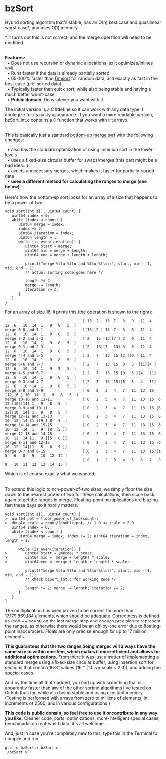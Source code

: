 bzSort
======

Hybrid sorting algorithm that's stable, has an O(n) best case and quasilinear worst case*, and uses O(1) memory.<br/>

\* it turns out this is not correct, and the merge operation will need to be modified

<br/>
<b>Features:</b><br/>
&nbsp;&nbsp;• Does not use recursion or dynamic allocations, so it optimizes/inlines well.<br/>
&nbsp;&nbsp;• Runs faster if the data is already partially sorted.<br/>
&nbsp;&nbsp;• 65-100% faster than <a href="https://github.com/patperry/timsort/blob/master/stresstest.c">Timsort</a> for random data, and exactly as fast in the best case (pre-sorted data).<br/>
&nbsp;&nbsp;• Typically faster than quick sort, while also being stable and having a much better worst-case.<br/>
&nbsp;&nbsp;• <b>Public domain</b>. Do whatever you want with it.<br/>


The initial version is a C #define so it can work with any data type. I apologize for its nasty appearance. If you want a more readable version, bzSort_int.c contains a C function that works with int arrays.<br/><br/>

This is basically just a standard <a href="http://www.algorithmist.com/index.php/Merge_sort#Bottom-up_merge_sort">bottom-up merge sort</a> with the following changes:<br/>

&nbsp;&nbsp;• also has the standard optimization of using insertion sort in the lower levels<br/>
&nbsp;&nbsp;• uses a fixed-size circular buffer for swaps/merges (this part might be a bad idea...)<br/>
&nbsp;&nbsp;• avoids unnecessary merges, which makes it faster for partially-sorted data<br/>
&nbsp;&nbsp;• <b>uses a different method for calculating the ranges to merge (see below)</b><br/>
<br/>
Here's how the bottom-up sort looks for an array of a size that happens to be a power of two:<br/>

    void sort(int a[], uint64 count) {
       uint64 index = 0;
       while (index < count) {
          uint64 merge = index;
          index += 2;
          uint64 iteration = index;
          uint64 length = 1;
          while (is_even(iteration)) {
             uint64 start = merge;
             uint64 mid = merge + length;
             uint64 end = merge + length + length;
             
             printf("merge %llu-%llu and %llu-%llu\n", start, mid - 1, mid, end - 1);
             /* actual sorting code goes here */
             
             length *= 2;
             merge -= length;
             iteration /= 2;
          }
       }
    }

For an array of size 16, it prints this (the operation is shown to the right):

                                       [ 15  2   13  7   3   0   11  4   12  6   10  14  1   9   8   5  ]
    merge 0-0 and 1-1                  [[15][2 ] 13  7   3   0   11  4   12  6   10  14  1   9   8   5  ]
    merge 2-2 and 3-3                  [ 2   15 [13][7 ] 3   0   11  4   12  6   10  14  1   9   8   5  ]
    merge 0-1 and 2-3                  [[2   15][7   13] 3   0   11  4   12  6   10  14  1   9   8   5  ]
    merge 4-4 and 5-5                  [ 2   7   13  15 [3 ][0 ] 11  4   12  6   10  14  1   9   8   5  ]
    merge 6-6 and 7-7                  [ 2   7   13  15  0   3  [11][4 ] 12  6   10  14  1   9   8   5  ]
    merge 4-5 and 6-7                  [ 2   7   13  15 [0   3 ][4   11] 12  6   10  14  1   9   8   5  ]
    merge 0-3 and 4-7                  [[2   7   13  15][0   3   4   11] 12  6   10  14  1   9   8   5  ]
    merge 8-8 and 9-9                  [ 0   2   3   4   7   11  13  15 [12][6 ] 10  14  1   9   8   5  ]
    merge 10-10 and 11-11              [ 0   2   3   4   7   11  13  15  6   12 [10][14] 1   9   8   5  ]
    merge 8-9 and 10-11                [ 0   2   3   4   7   11  13  15 [6   12][10  14] 1   9   8   5  ]
    merge 12-12 and 13-13              [ 0   2   3   4   7   11  13  15  6   10  12  14 [1 ][9 ] 8   5  ]
    merge 14-14 and 15-15              [ 0   2   3   4   7   11  13  15  6   10  12  14  1   9  [8 ][5 ]]
    merge 12-13 and 14-15              [ 0   2   3   4   7   11  13  15  6   10  12  14 [1   9 ][5   8 ]]
    merge 8-11 and 12-15               [ 0   2   3   4   7   11  13  15 [6   10  12  14][1   5   8   9 ]]
    merge 0-7 and 8-15                 [[0   2   3   4   7   11  13  15][1   5   6   8   9   10  12  14 ]
                                       [ 0   1   2   3   4   5   6   7   8   9   10  11  12  13  14  15 ]
Which is of course exactly what we wanted.<br/>
<br/>
<br/>
To extend this logic to non-power-of-two sizes, we simply floor the size down to the nearest power of two for these calculations, then scale back again to get the ranges to merge. Floating-point multiplications are blazing-fast these days so it hardly matters.

    void sort(int a[], uint64 count) {
    >  uint64 pot = floor_power_of_two(count);
    >  double scale = count/(double)pot; // 1.0 <= scale < 2.0
       uint64 index = 0;
       while (index < count) {
          uint64 merge = index; index += 2; uint64 iteration = index, length = 1;
          
          while (is_even(iteration)) {
    >        uint64 start = (merge) * scale;
    >        uint64 mid = (merge + length) * scale;
    >        uint64 end = (merge + length + length) * scale;
             
             printf("merge %llu-%llu and %llu-%llu\n", start, mid - 1, mid, end - 1);
             /* check bzSort_int.c for working code */
             
             length *= 2; merge -= length; iteration /= 2;
          }
       }
    }
    
The multiplication has been proven to be correct for more than 17,179,869,184 elements, which should be adequate. Correctness is defined as (end == count) on the last merge step and enough precision to represent the ranges, as otherwise there would be an off-by-one error due to floating-point inaccuracies. Floats are only precise enough for up to 17 million elements.<br/>

<b>This guarantees that the two ranges being merged will always have the same size to within one item, which makes it more efficient and allows for additional optimizations.</b> From there it was just a matter of implementing a standard merge using a fixed-size circular buffer, using insertion sort for sections that contain 16-31 values (16 * (1.0 <= scale < 2.0)), and adding the special cases.

And by the time all that's added, you end up with something that is apparently faster than any of the other sorting algorithms I've tested on Github thus far, while also being stable and using constant memory. (Testing is performed with arrays from zero to millions of elements, in increments of 2500, and in various configurations.)

<b>This code is public domain, so feel free to use it or contribute in any way you like.</b> Cleaner code, ports, optimizations, more-intelligent special cases, benchmarks on real-world data, it's all welcome.


And, just in case you're completely new to this, type this in the Terminal to compile and run:

    gcc -o bzSort.x bzSort.c
    ./bzSort.x
